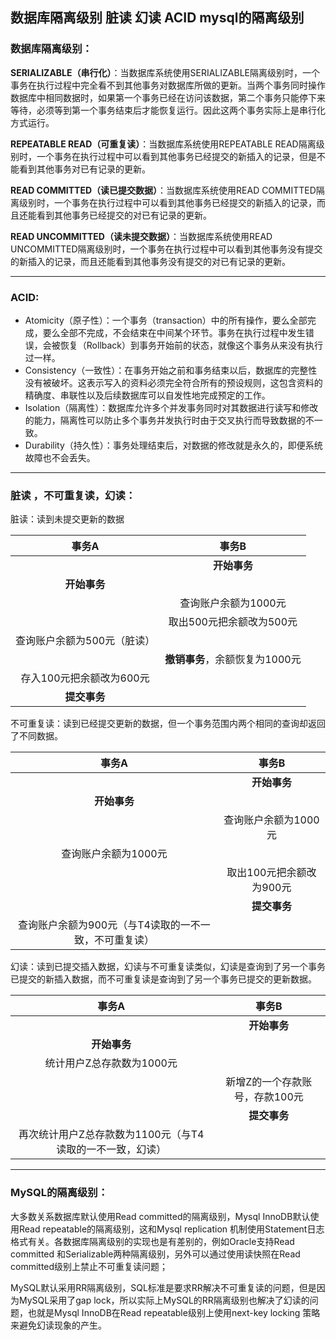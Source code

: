 ## 数据库隔离级别 脏读 幻读 ACID mysql的隔离级别
### **数据库隔离级别**：

**SERIALIZABLE（串行化）**：当数据库系统使用SERIALIZABLE隔离级别时，一个事务在执行过程中完全看不到其他事务对数据库所做的更新。当两个事务同时操作数据库中相同数据时，如果第一个事务已经在访问该数据，第二个事务只能停下来等待，必须等到第一个事务结束后才能恢复运行。因此这两个事务实际上是串行化方式运行。

**REPEATABLE READ（可重复读）**：当数据库系统使用REPEATABLE READ隔离级别时，一个事务在执行过程中可以看到其他事务已经提交的新插入的记录，但是不能看到其他事务对已有记录的更新。

**READ COMMITTED（读已提交数据）**：当数据库系统使用READ COMMITTED隔离级别时，一个事务在执行过程中可以看到其他事务已经提交的新插入的记录，而且还能看到其他事务已经提交的对已有记录的更新。

**READ UNCOMMITTED（读未提交数据）**：当数据库系统使用READ UNCOMMITTED隔离级别时，一个事务在执行过程中可以看到其他事务没有提交的新插入的记录，而且还能看到其他事务没有提交的对已有记录的更新。

------

### ACID:

- Atomicity（原子性）：一个事务（transaction）中的所有操作，要么全部完成，要么全部不完成，不会结束在中间某个环节。事务在执行过程中发生错误，会被恢复（Rollback）到事务开始前的状态，就像这个事务从来没有执行过一样。
- Consistency（一致性）：在事务开始之前和事务结束以后，数据库的完整性没有被破坏。这表示写入的资料必须完全符合所有的预设规则，这包含资料的精确度、串联性以及后续数据库可以自发性地完成预定的工作。
- Isolation（隔离性）：数据库允许多个并发事务同时对其数据进行读写和修改的能力，隔离性可以防止多个事务并发执行时由于交叉执行而导致数据的不一致。
- Durability（持久性）：事务处理结束后，对数据的修改就是永久的，即便系统故障也不会丢失。

------

### **脏读 ，不可重复读，幻读：**

脏读：读到未提交更新的数据

|            事务A            |             事务B              |
| :-------------------------: | :----------------------------: |
|                             |          **开始事务**          |
|        **开始事务**         |                                |
|                             |      查询账户余额为1000元      |
|                             |    取出500元把余额改为500元    |
| 查询账户余额为500元（脏读） |                                |
|                             | **撤销事务**，余额恢复为1000元 |
|  存入100元把余额改为600元   |                                |
|        **提交事务**         |                                |



不可重复读：读到已经提交更新的数据，但一个事务范围内两个相同的查询却返回了不同数据。

|                         事务A                         |          事务B           |
| :---------------------------------------------------: | :----------------------: |
|                                                       |       **开始事务**       |
|                     **开始事务**                      |                          |
|                                                       |   查询账户余额为1000元   |
|                 查询账户余额为1000元                  |                          |
|                                                       | 取出100元把余额改为900元 |
|                                                       |       **提交事务**       |
| 查询账户余额为900元（与T4读取的一不一致，不可重复读） |                          |



幻读：读到已提交插入数据，幻读与不可重复读类似，幻读是查询到了另一个事务已提交的新插入数据，而不可重复读是查询到了另一个事务已提交的更新数据。

|                           事务A                           |             事务B              |
| :-------------------------------------------------------: | :----------------------------: |
|                                                           |          **开始事务**          |
|                       **开始事务**                        |                                |
|                 统计用户Z总存款数为1000元                 |                                |
|                                                           | 新增Z的一个存款账号，存款100元 |
|                                                           |          **提交事务**          |
| 再次统计用户Z总存款数为1100元（与T4读取的一不一致，幻读） |                                |

------

### **MySQL的隔离级别：**

大多数关系数据库默认使用Read committed的隔离级别，Mysql InnoDB默认使用Read repeatable的隔离级别，这和Mysql replication 机制使用Statement日志格式有关。各数据库隔离级别的实现也是有差别的，例如Oracle支持Read committed 和Serializable两种隔离级别，另外可以通过使用读快照在Read committed级别上禁止不可重复读问题；

MySQL默认采用RR隔离级别，SQL标准是要求RR解决不可重复读的问题，但是因为MySQL采用了gap lock，所以实际上MySQL的RR隔离级别也解决了幻读的问题，也就是Mysql InnoDB在Read repeatable级别上使用next-key locking 策略来避免幻读现象的产生。
